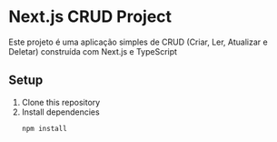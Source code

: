 # Next.js CRUD Project

Este projeto é uma aplicação simples de CRUD (Criar, Ler, Atualizar e Deletar) construída com Next.js e TypeScript

## Setup

1. Clone this repository
2. Install dependencies
   ```bash
   npm install

